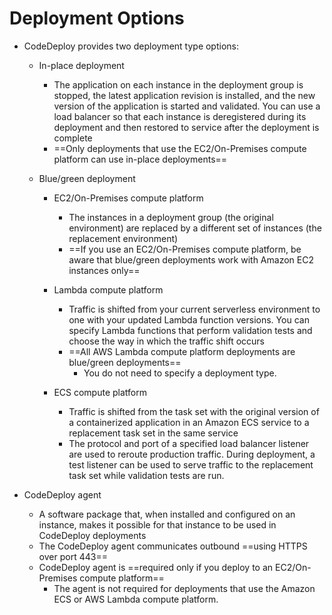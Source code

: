 # Deployment Options

- CodeDeploy provides two deployment type options:

	- In-place deployment
		- The application on each instance in the deployment group is stopped, the latest application revision is installed, and the new version of the application is started and validated. You can use a load balancer so that each instance is deregistered during its deployment and then restored to service after the deployment is complete
		- ==Only deployments that use the EC2/On-Premises compute platform can use in-place deployments==

	- Blue/green deployment
		- EC2/On-Premises compute platform
			- The instances in a deployment group (the original environment) are replaced by a different set of instances (the replacement environment)
			- ==If you use an EC2/On-Premises compute platform, be aware that blue/green deployments work with Amazon EC2 instances only==

		- Lambda compute platform
			- Traffic is shifted from your current serverless environment to one with your updated Lambda function versions. You can specify Lambda functions that perform validation tests and choose the way in which the traffic shift occurs
			- ==All AWS Lambda compute platform deployments are blue/green deployments==
				- You do not need to specify a deployment type.

		- ECS compute platform
			- Traffic is shifted from the task set with the original version of a containerized application in an Amazon ECS service to a replacement task set in the same service
			- The protocol and port of a specified load balancer listener are used to reroute production traffic. During deployment, a test listener can be used to serve traffic to the replacement task set while validation tests are run.

- CodeDeploy agent 
	- A software package that, when installed and configured on an instance, makes it possible for that instance to be used in CodeDeploy deployments
	- The CodeDeploy agent communicates outbound ==using HTTPS over port 443==
	- CodeDeploy agent is ==required only if you deploy to an EC2/On-Premises compute platform==
		- The agent is not required for deployments that use the Amazon ECS or AWS Lambda compute platform.